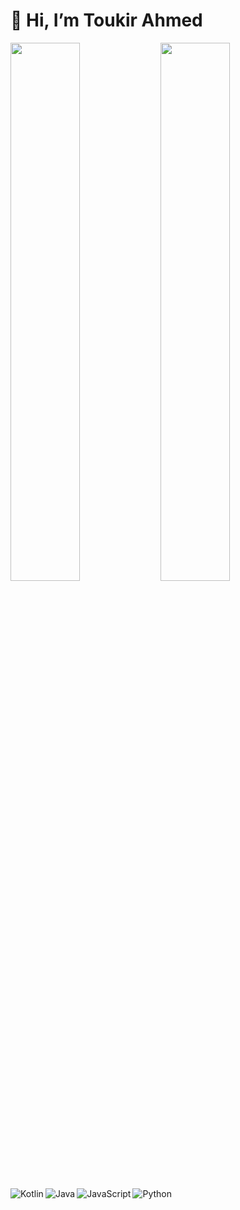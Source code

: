 # 👋 Hi, I’m Toukir Ahmed

<img align="left" width="47%" src="https://github-readme-stats.vercel.app/api?username=cooltoukir&show_icons=true&theme=cobalt"/>

<img align="left" width="47%" src="https://github-readme-stats.vercel.app/api/top-langs/?username=cooltoukir&langs_count=4&layout=compact"/>

<img align="left" alt="Kotlin" src="https://img.shields.io/badge/language-Kotlin%2050.0%25-blue.svg"/>
<img align="left" alt="Java" src="https://img.shields.io/badge/language-Java%2050.0%25-blue.svg"/>
<img align="left" alt="JavaScript" src="https://img.shields.io/badge/language-JavaScript%200.0%25-blue.svg"/>
<img align="left" alt="Python" src="https://img.shields.io/badge/language-Python%200.0%25-blue.svg"/>

